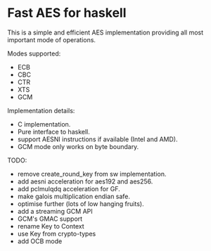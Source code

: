 Fast AES for haskell
====================

This is a simple and efficient AES implementation providing all most important
mode of operations.

Modes supported:

* ECB
* CBC
* CTR
* XTS
* GCM

Implementation details:

* C implementation.
* Pure interface to haskell.
* support AESNI instructions if available (Intel and AMD).
* GCM mode only works on byte boundary.

TODO:

* remove create\_round\_key from sw implementation.
* add aesni acceleration for aes192 and aes256.
* add pclmulqdq acceleration for GF.
* make galois multiplication endian safe.
* optimise further (lots of low hanging fruits).
* add a streaming GCM API
* GCM's GMAC support
* rename Key to Context
* use Key from crypto-types
* add OCB mode

